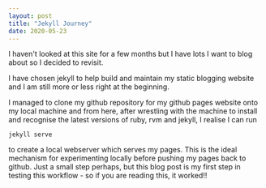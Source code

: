 ```yaml
---
layout: post
title: "Jekyll Journey"
date: 2020-05-23
---
```


I haven't looked at this site for a few months but I have lots I want to blog about so I decided to revisit.

I have chosen jekyll to help build and maintain my static blogging website and I am still more or less right at the beginning.

I managed to clone my github repository for my github pages website onto my local machine and from here, after wrestling with the machine to install and recognise the latest versions of ruby, rvm and jekyll, I realise I can run 

   <code>jekyll serve</code>

to create a local webserver which serves my pages.  This is the ideal mechanism for experimenting locally before pushing my pages back to github.  Just a small step perhaps, but this blog post is my first step in testing this workflow - so if you are reading this, it worked!!


